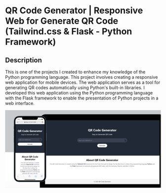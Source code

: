 # QR Code Generator | Responsive Web for Generate QR Code (Tailwind.css & Flask - Python Framework)

## Description
This is one of the projects I created to enhance my knowledge of the Python programming language. This project involves creating a responsive web application for mobile devices. The web application serves as a tool for generating QR codes automatically using Python's built-in libraries. I developed this web application using the Python programming language with the Flask framework to enable the presentation of Python projects in a web interface.

![QR Code Generator Thumbnail](github/Thumbnail%20QR%20Code%20Generator.png)
